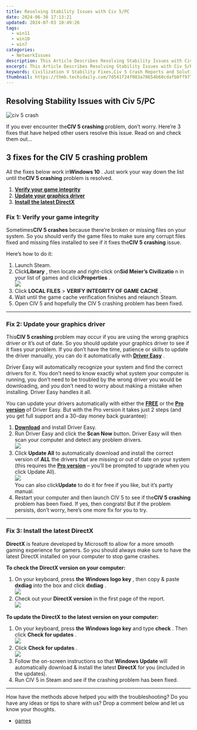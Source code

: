 ```yaml
---
title: Resolving Stability Issues with Civ 5/PC
date: 2024-06-30 17:13:21
updated: 2024-07-03 10:49:26
tags:
  - win11
  - win10
  - win7
categories:
  - NetworkIssues
description: This Article Describes Resolving Stability Issues with Civ 5/PC
excerpt: This Article Describes Resolving Stability Issues with Civ 5/PC
keywords: Civilization V Stability Fixes,Civ 5 Crash Reports and Solutions,PC Civilization V Bugs and Fixes,Civ 5 Performance Troubleshooting,Optimizing Civilization V for Smooth Gameplay,Civilization 5 Stability Improvements,resolving stability issues with civ 5pc
thumbnail: https://thmb.techidaily.com/7d541f24f083a78654b60cdafb0ff977b1be425e9ba0a0b8e7692ce8252cce78.jpg
---
```


## Resolving Stability Issues with Civ 5/PC

![civ 5 crash](https://images.drivereasy.com/wp-content/uploads/2018/12/img_5c13785c7d494-300x246.jpg)

 If you ever encounter the**CIV 5 crashing** problem, don’t worry. Here’re 3 fixes that have helped other users resolve this issue. Read on and check them out…

## 3 fixes for the CIV 5 crashing problem

 All the fixes below work in**Windows 10** . Just work your way down the list until the**CIV 5 crashing**  problem is resolved.

1. [**Verify your game integrity**](#F1)
2. [**Update your graphics driver**](#F2)
3. [**Install the latest DirectX**](#F3)

### Fix 1: Verify your game integrity

 Sometimes**CIV 5 crashes** because there’re broken or missing files on your system. So you should verify the game files to make sure any corrupt files fixed and missing files installed to see if it fixes the**CIV 5 crashing**  issue.

Here’s how to do it:

1. Launch Steam.
2. Click**Library** , then locate and right-click on**Sid Meier’s Civilizatio** n in your list of games and click**Properties** .  
![](https://images.drivereasy.com/wp-content/uploads/2018/12/img_5c136840152ca.jpg)
3. Click  **LOCAL FILES**  \> **VERIFY INTEGRITY OF GAME CACHE** .
4. Wait until the game cache verification finishes and relaunch Steam.
5. Open CIV 5 and hopefully the CIV 5 crashing problem has been fixed.

---

### Fix 2: Update your graphics driver

 This**CIV 5 crashing** problem may occur if you are using the wrong graphics driver or it’s out of date. So you should update your graphics driver to see if it fixes your problem. If you don’t have the time, patience or skills to update the driver manually, you can do it automatically with **[Driver Easy](https://tools.techidaily.com/drivereasy/download/)**  .

 Driver Easy will automatically recognize your system and find the correct drivers for it. You don’t need to know exactly what system your computer is running, you don’t need to be troubled by the wrong driver you would be downloading, and you don’t need to worry about making a mistake when installing. Driver Easy handles it all.

 You can update your drivers automatically with either the **[FREE](https://tools.techidaily.com/drivereasy/download/)**  or the **[Pro version](https://tools.techidaily.com/drivereasy/download/)**  of Driver Easy. But with the Pro version it takes just 2 steps (and you get full support and a 30-day money back guarantee):

1. **[Download](https://tools.techidaily.com/drivereasy/download/)**  and install Driver Easy.
2. Run Driver Easy and click the **Scan Now** button. Driver Easy will then scan your computer and detect any problem drivers.  
![](https://images.drivereasy.com/wp-content/uploads/2018/12/img_5c137382eec5e.jpg)
3. Click **Update All** to automatically download and install the correct version of **ALL** the drivers that are missing or out of date on your system (this requires the **[Pro version](https://tools.techidaily.com/drivereasy/download/)**  – you’ll be prompted to upgrade when you click Update All).  
![](https://images.drivereasy.com/wp-content/uploads/2018/12/img_5c1373a8eb61b.jpg)  
 You can also click**Update** to do it for free if you like, but it’s partly manual.
4. Restart your computer and then launch CIV 5 to see if the**CIV 5 crashing** problem has been fixed. If yes, then congrats! But if the problem persists, don’t worry, here’s one more fix for you to try.

---

### **Fix 3: Install the latest DirectX**

**DirectX**  is feature developed by Microsoft to allow for a more smooth gaming experience for gamers. So you should always make sure to have the latest DirectX installed on your computer to stop game crashes.

**To check the DirectX version on your computer:**

1. On your keyboard, press **the** **Windows logo key**  , then copy & paste **dxdiag** into the box and click **dxdiag** .  
![](https://images.drivereasy.com/wp-content/uploads/2018/12/img_5c13969f3e441.jpg)
2. Check out your **DirectX version** in the first page of the report.  
![](https://images.drivereasy.com/wp-content/uploads/2018/12/img_5c1396a57e334.jpg)

 **To update the DirectX to the latest version on your computer:**

1. On your keyboard, press **the**   **Windows logo key**  and type **check** . Then click **Check for updates** .  
![](https://images.drivereasy.com/wp-content/uploads/2018/07/img_5b3c4354e7779.jpg)
2. Click **Check for updates** .  
![](https://images.drivereasy.com/wp-content/uploads/2018/07/img_5b3c43ed42ba1.jpg)
3. Follow the on-screen instructions so that **Windows Update** will automatically download & install the latest **DirectX** for you (included in the updates).
4. Run CIV 5 in Steam and see if the crashing problem has been fixed.

---

 How have the methods above helped you with the troubleshooting? Do you have any ideas or tips to share with us? Drop a comment below and let us know your thoughts.

* [games](https://tools.techidaily.com/drivereasy/download/)

<ins class="adsbygoogle"
     style="display:block"
     data-ad-format="autorelaxed"
     data-ad-client="ca-pub-7571918770474297"
     data-ad-slot="1223367746"></ins>



<ins class="adsbygoogle"
     style="display:block"
     data-ad-client="ca-pub-7571918770474297"
     data-ad-slot="8358498916"
     data-ad-format="auto"
     data-full-width-responsive="true"></ins>
